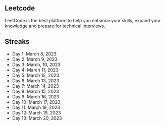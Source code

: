 ## Leetcode
LeetCode is the best platform to help you enhance your skills, expand your knowledge and prepare for technical interviews.

## Streaks
- Day 1: March 8, 2023
- Day 2: March 9, 2023
- Day 3: March, 10, 2023
- Day 4: March 11, 2023
- Day 5: March 12, 2023
- Day 6: March 13, 2023
- Day 7: March 14, 2023
- Day 8: March 15, 2023
- Day 9: March 16, 2023
- Day 10: March 17, 2023
- Day 11: March 18, 2023
- Day 12: March 19, 2023
- Day 13: March 20, 2023
